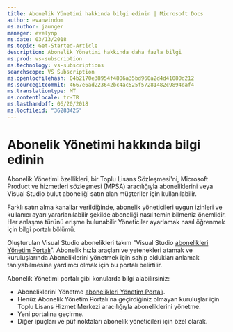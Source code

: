 ```yaml
---
title: Abonelik Yönetimi hakkında bilgi edinin | Microsoft Docs
author: evanwindom
ms.author: jaunger
manager: evelynp
ms.date: 03/13/2018
ms.topic: Get-Started-Article
description: Abonelik Yönetimi hakkında daha fazla bilgi
ms.prod: vs-subscription
ms.technology: vs-subscriptions
searchscope: VS Subscription
ms.openlocfilehash: 04b2170e38954f4806a35bd960a2d4d41080d212
ms.sourcegitcommit: 4667e6ad223642bc4ac525f57281482c9894daf4
ms.translationtype: MT
ms.contentlocale: tr-TR
ms.lasthandoff: 06/20/2018
ms.locfileid: "36283425"
---
```

# <a name="learn-about-subscription-management"></a>Abonelik Yönetimi hakkında bilgi edinin

Abonelik Yönetimi özellikleri, bir Toplu Lisans Sözleşmesi'ni, Microsoft Product ve hizmetleri sözleşmesi (MPSA) aracılığıyla aboneliklerini veya Visual Studio bulut aboneliği satın alan müşteriler için kullanılabilir.

Farklı satın alma kanallar verildiğinde, abonelik yöneticileri uygun izinleri ve kullanıcı ayarı yararlanılabilir şekilde aboneliği nasıl temin bilmeniz önemlidir. Her anlaşma türünü erişme bulunabilir Yöneticiler ayarlamak nasıl öğrenmek için bilgi portalı bölümü.

Oluşturulan Visual Studio abonelikleri takım "Visual Studio [abonelikleri Yönetim Portalı](https://visualstudio.microsoft.com/subscriptions-administration/)".  Abonelik hızla araçları ve yetenekleri atamak ve kuruluşlarında Aboneliklerini yönetmek için sahip oldukları anlamak tanıyabilmesine yardımcı olmak için bu portalı belirtilir.

Abonelik Yönetimi portalı gibi konularda bilgi alabilirsiniz:
- Aboneliklerini Yönetme [abonelikleri Yönetim Portalı](https://manage.visualstudio.com).
- Henüz Abonelik Yönetim Portalı'na geçirdiğiniz olmayan kuruluşlar için Toplu Lisans Hizmet Merkezi aracılığıyla aboneliklerini yönetme.
- Yeni portalına geçirme.
- Diğer ipuçları ve püf noktaları abonelik yöneticileri için özel olarak.
